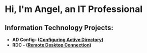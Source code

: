 <h1>Hi, I'm Angel, an IT Professional

<h2> Information Technology Projects:</h2>

- <b>AD Config- ([Configuring Active Directory](https://github.com/Angell134/Active-Directory))</B>
- <b>RDC - ([Remote Desktop Connection](https://github.com/Angell134/remote-desktop-connection))</b>

